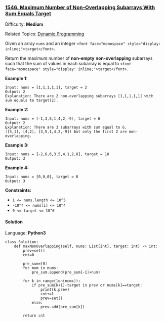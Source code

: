 ### [1546\. Maximum Number of Non-Overlapping Subarrays With Sum Equals Target](https://leetcode.com/problems/maximum-number-of-non-overlapping-subarrays-with-sum-equals-target/)

Difficulty: **Medium**  

Related Topics: [Dynamic Programming](https://leetcode.com/tag/dynamic-programming/)


Given an array `nums` and an integer `<font face="monospace" style="display: inline;">target</font>`.

Return the maximum number of **non-empty** **non-overlapping** subarrays such that the sum of values in each subarray is equal to `<font face="monospace" style="display: inline;">target</font>`.

**Example 1:**

```
Input: nums = [1,1,1,1,1], target = 2
Output: 2
Explanation: There are 2 non-overlapping subarrays [1,1,1,1,1] with sum equals to target(2).
```

**Example 2:**

```
Input: nums = [-1,3,5,1,4,2,-9], target = 6
Output: 2
Explanation: There are 3 subarrays with sum equal to 6.
([5,1], [4,2], [3,5,1,4,2,-9]) but only the first 2 are non-overlapping.
```

**Example 3:**

```
Input: nums = [-2,6,6,3,5,4,1,2,8], target = 10
Output: 3
```

**Example 4:**

```
Input: nums = [0,0,0], target = 0
Output: 3
```

**Constraints:**

*   `1 <= nums.length <= 10^5`
*   `-10^4 <= nums[i] <= 10^4`
*   `0 <= target <= 10^6`


#### Solution

Language: **Python3**

```python3
class Solution:
    def maxNonOverlapping(self, nums: List[int], target: int) -> int:
        prev=set()
        cnt=0
        
        pre_sum=[0]
        for num in nums:
            pre_sum.append(pre_sum[-1]+num)
            
        for k in range(len(nums)):
            if pre_sum[k+1]-target in prev or nums[k]==target:
                print(k,prev)
                cnt+=1
                prev=set()
            else:
                prev.add(pre_sum[k])
        
        return cnt
```